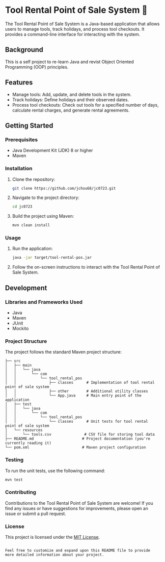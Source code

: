 # Tool Rental Point of Sale System :wrench:

The Tool Rental Point of Sale System is a Java-based application that allows users to manage tools, track holidays, and process tool checkouts. It provides a command-line interface for interacting with the system.

## Background
This is a self project to re-learn Java and revist Object Oriented Programming (OOP) principles.

## Features

- Manage tools: Add, update, and delete tools in the system.
- Track holidays: Define holidays and their observed dates.
- Process tool checkouts: Check out tools for a specified number of days, calculate rental charges, and generate rental agreements.

## Getting Started

### Prerequisites

- Java Development Kit (JDK) 8 or higher
- Maven

### Installation

1. Clone the repository:

   ```bash
   git clone https://github.com/jchou68/jc0723.git
   ```

2. Navigate to the project directory:

   ```bash
   cd jc0723
   ```

3. Build the project using Maven:

   ```bash
   mvn clean install
   ```

### Usage

1. Run the application:

   ```bash
   java -jar target/tool-rental-pos.jar
   ```

2. Follow the on-screen instructions to interact with the Tool Rental Point of Sale System.

## Development

### Libraries and Frameworks Used

- Java
- Maven
- JUnit
- Mockito

### Project Structure

The project follows the standard Maven project structure:

```
├── src
│   ├── main
│   │   └── java
│   │       └── com
│   │           └── tool_rental_pos
│   │               ├── classes      # Implementation of tool rental point of sale system
│   │               ├── other        # Additional utility classes
│   │               └── App.java     # Main entry point of the application
│   ├── test
│   │   └── java
│   │       └── com
│   │           └── tool_rental_pos
│   │               └── classes      # Unit tests for tool rental point of sale system
│   └── resources
│       └── tools.csv               # CSV file for storing tool data
├── README.md                      # Project documentation (you're currently reading it)
└── pom.xml                        # Maven project configuration
```

### Testing

To run the unit tests, use the following command:

```bash
mvn test
```

### Contributing

Contributions to the Tool Rental Point of Sale System are welcome! If you find any issues or have suggestions for improvements, please open an issue or submit a pull request.

### License

This project is licensed under the [MIT License](LICENSE).

```

Feel free to customize and expand upon this README file to provide more detailed information about your project.
